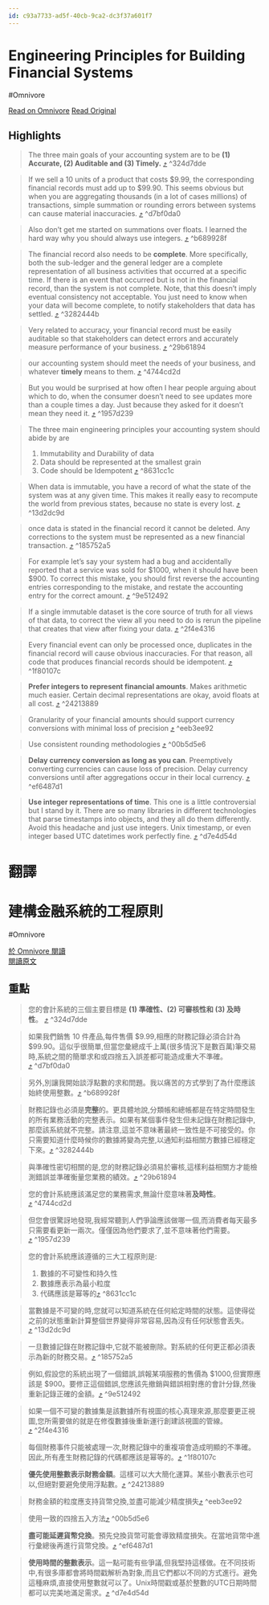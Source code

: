 ```yaml
---
id: c93a7733-ad5f-40cb-9ca2-dc3f37a601f7
---
```


# Engineering Principles for Building Financial Systems
#Omnivore

[Read on Omnivore](https://omnivore.app/me/engineering-principles-for-building-financial-systems-190aa513ddf)
[Read Original](https://substack.wasteman.codes/p/engineering-principles-and-best-practices)

## Highlights

> The three main goals of your accounting system are to be **(1) Accurate, (2) Auditable and (3) Timely.** [⤴️](https://omnivore.app/me/engineering-principles-for-building-financial-systems-190aa513ddf#324d7dde-3f94-4bdd-9ff4-a82503f961ef)  ^324d7dde

> If we sell a 10 units of a product that costs $9.99, the corresponding financial records must add up to $99.90\. This seems obvious but when you are aggregating thousands (in a lot of cases millions) of transactions, simple summation or rounding errors between systems can cause material inaccuracies. [⤴️](https://omnivore.app/me/engineering-principles-for-building-financial-systems-190aa513ddf#d7bf0da0-d9d2-49b4-a589-0063b8599074)  ^d7bf0da0

> Also don’t get me started on summations over floats. I learned the hard way why you should always use integers. [⤴️](https://omnivore.app/me/engineering-principles-for-building-financial-systems-190aa513ddf#b689928f-13ae-4fde-87af-fa7048812a57)  ^b689928f

> The financial record also needs to be **complete**. More specifically, both the sub-ledger and the general ledger are a complete representation of all business activities that occurred at a specific time. If there is an event that occurred but is not in the financial record, than the system is not complete. Note, that this doesn’t imply eventual consistency not acceptable. You just need to know when your data will become complete, to notify stakeholders that data has settled. [⤴️](https://omnivore.app/me/engineering-principles-for-building-financial-systems-190aa513ddf#3282444b-41d6-4ac1-bf18-1ee6306fe6e2)  ^3282444b

> Very related to accuracy, your financial record must be easily auditable so that stakeholders can detect errors and accurately measure performance of your business. [⤴️](https://omnivore.app/me/engineering-principles-for-building-financial-systems-190aa513ddf#29b61894-e7d0-44b8-8ea2-2b7f27d0db40)  ^29b61894

> our accounting system should meet the needs of your business, and whatever **timely** means to them. [⤴️](https://omnivore.app/me/engineering-principles-for-building-financial-systems-190aa513ddf#4744cd2d-34bb-443f-877b-4d31af3be94e)  ^4744cd2d

> But you would be surprised at how often I hear people arguing about which to do, when the consumer doesn’t need to see updates more than a couple times a day. Just because they asked for it doesn’t mean they need it. [⤴️](https://omnivore.app/me/engineering-principles-for-building-financial-systems-190aa513ddf#1957d239-8533-4147-8b21-45b76526a794)  ^1957d239

> The three main engineering principles your accounting system should abide by are
> 
> 1. Immutability and Durability of data
> 2. Data should be represented at the smallest grain
> 3. Code should be Idempotent [⤴️](https://omnivore.app/me/engineering-principles-for-building-financial-systems-190aa513ddf#8631cc1c-1e05-4067-8674-074ce2a9fab3)  ^8631cc1c

> When data is immutable, you have a record of what the state of the system was at any given time. This makes it really easy to recompute the world from previous states, because no state is every lost. [⤴️](https://omnivore.app/me/engineering-principles-for-building-financial-systems-190aa513ddf#13d2dc9d-b644-45cb-b4cf-f74cab525c80)  ^13d2dc9d

> once data is stated in the financial record it cannot be deleted. Any corrections to the system must be represented as a new financial transaction. [⤴️](https://omnivore.app/me/engineering-principles-for-building-financial-systems-190aa513ddf#185752a5-3bae-48d5-997f-3470d99afc30)  ^185752a5

> For example let’s say your system had a bug and accidentally reported that a service was sold for $1000, when it should have been $900\. To correct this mistake, you should first reverse the accounting entries corresponding to the mistake, and restate the accounting entry for the correct amount. [⤴️](https://omnivore.app/me/engineering-principles-for-building-financial-systems-190aa513ddf#9e512492-357a-4681-87dd-6ef137e3b5fe)  ^9e512492

> If a single immutable dataset is the core source of truth for all views of that data, to correct the view all you need to do is rerun the pipeline that creates that view after fixing your data. [⤴️](https://omnivore.app/me/engineering-principles-for-building-financial-systems-190aa513ddf#2f4e4316-4fd1-4224-aad4-b90490e9d66f)  ^2f4e4316

> Every financial event can only be processed once, duplicates in the financial record will cause obvious inaccuracies. For that reason, all code that produces financial records should be idempotent. [⤴️](https://omnivore.app/me/engineering-principles-for-building-financial-systems-190aa513ddf#1f80107c-81fb-44af-b7e8-fd11c68d7f7a)  ^1f80107c

> **Prefer integers to represent financial amounts**. Makes arithmetic much easier. Certain decimal representations are okay, avoid floats at all cost. [⤴️](https://omnivore.app/me/engineering-principles-for-building-financial-systems-190aa513ddf#24213889-439c-404c-8728-76a54c71265a)  ^24213889

> Granularity of your financial amounts should support currency conversions with minimal loss of precision [⤴️](https://omnivore.app/me/engineering-principles-for-building-financial-systems-190aa513ddf#eeb3ee92-6d88-400d-b0e9-b6bd2410bd7b)  ^eeb3ee92

> Use consistent rounding methodologies [⤴️](https://omnivore.app/me/engineering-principles-for-building-financial-systems-190aa513ddf#00b5d5e6-08ef-47c1-9e61-7515f7f13d28)  ^00b5d5e6

> **Delay currency conversion as long as you can**. Preemptively converting currencies can cause loss of precision. Delay currency conversions until after aggregations occur in their local currency. [⤴️](https://omnivore.app/me/engineering-principles-for-building-financial-systems-190aa513ddf#ef6487d1-3fc4-414f-a06c-5de20b01e091)  ^ef6487d1

> **Use integer representations of time**. This one is a little controversial but I stand by it. There are so many libraries in different technologies that parse timestamps into objects, and they all do them differently. Avoid this headache and just use integers. Unix timestamp, or even integer based UTC datetimes work perfectly fine. [⤴️](https://omnivore.app/me/engineering-principles-for-building-financial-systems-190aa513ddf#d7e4d54d-34de-4f38-9fb1-e1154081214e)  ^d7e4d54d




# 翻譯


# 建構金融系統的工程原則

#Omnivore

[於 Omnivore 閱讀](https://omnivore.app/me/engineering-principles-for-building-financial-systems-190aa513ddf)  
[閱讀原文](https://substack.wasteman.codes/p/engineering-principles-and-best-practices)

## 重點

> 您的會計系統的三個主要目標是 **(1) 準確性、(2) 可審核性和 (3) 及時性**。 [⤴️](https://omnivore.app/me/engineering-principles-for-building-financial-systems-190aa513ddf#324d7dde-3f94-4bdd-9ff4-a82503f961ef) ^324d7dde

> 如果我們銷售 10 件產品,每件售價 $9.99,相應的財務記錄必須合計為 $99.90。這似乎很簡單,但當您彙總成千上萬(很多情況下是數百萬)筆交易時,系統之間的簡單求和或四捨五入誤差都可能造成重大不準確。[⤴️](https://omnivore.app/me/engineering-principles-for-building-financial-systems-190aa513ddf#d7bf0da0-d9d2-49b4-a589-0063b8599074) ^d7bf0da0

> 另外,別讓我開始談浮點數的求和問題。我以痛苦的方式學到了為什麼應該始終使用整數。[⤴️](https://omnivore.app/me/engineering-principles-for-building-financial-systems-190aa513ddf#b689928f-13ae-4fde-87af-fa7048812a57) ^b689928f

> 財務記錄也必須是**完整**的。更具體地說,分類帳和總帳都是在特定時間發生的所有業務活動的完整表示。如果有某個事件發生但未記錄在財務記錄中,那麼該系統就不完整。請注意,這並不意味著最終一致性是不可接受的。你只需要知道什麼時候你的數據將變為完整,以通知利益相關方數據已經穩定下來。[⤴️](https://omnivore.app/me/engineering-principles-for-building-financial-systems-190aa513ddf#3282444b-41d6-4ac1-bf18-1ee6306fe6e2) ^3282444b

> 與準確性密切相關的是,您的財務記錄必須易於審核,這樣利益相關方才能檢測錯誤並準確衡量您業務的績效。[⤴️](https://omnivore.app/me/engineering-principles-for-building-financial-systems-190aa513ddf#29b61894-e7d0-44b8-8ea2-2b7f27d0db40) ^29b61894

> 您的會計系統應該滿足您的業務需求,無論什麼意味著**及時性**。[⤴️](https://omnivore.app/me/engineering-principles-for-building-financial-systems-190aa513ddf#4744cd2d-34bb-443f-877b-4d31af3be94e) ^4744cd2d

> 但您會很驚訝地發現,我經常聽到人們爭論應該做哪一個,而消費者每天最多只需要看更新一兩次。僅僅因為他們要求了,並不意味著他們需要。[⤴️](https://omnivore.app/me/engineering-principles-for-building-financial-systems-190aa513ddf#1957d239-8533-4147-8b21-45b76526a794) ^1957d239

> 您的會計系統應該遵循的三大工程原則是:
> 
> 1. 數據的不可變性和持久性
> 2. 數據應表示為最小粒度
> 3. 代碼應該是幂等的[⤴️](https://omnivore.app/me/engineering-principles-for-building-financial-systems-190aa513ddf#8631cc1c-1e05-4067-8674-074ce2a9fab3) ^8631cc1c

> 當數據是不可變的時,您就可以知道系統在任何給定時間的狀態。這使得從之前的狀態重新計算整個世界變得非常容易,因為沒有任何狀態會丟失。[⤴️](https://omnivore.app/me/engineering-principles-for-building-financial-systems-190aa513ddf#13d2dc9d-b644-45cb-b4cf-f74cab525c80) ^13d2dc9d

> 一旦數據記錄在財務記錄中,它就不能被刪除。對系統的任何更正都必須表示為新的財務交易。[⤴️](https://omnivore.app/me/engineering-principles-for-building-financial-systems-190aa513ddf#185752a5-3bae-48d5-997f-3470d99afc30) ^185752a5

> 例如,假設您的系統出現了一個錯誤,誤報某項服務的售價為 $1000,但實際應該是 $900。要修正這個錯誤,您應該先撤銷與錯誤相對應的會計分錄,然後重新記錄正確的金額。[⤴️](https://omnivore.app/me/engineering-principles-for-building-financial-systems-190aa513ddf#9e512492-357a-4681-87dd-6ef137e3b5fe) ^9e512492

> 如果一個不可變的數據集是該數據所有視圖的核心真理來源,那麼要更正視圖,您所需要做的就是在修復數據後重新運行創建該視圖的管線。[⤴️](https://omnivore.app/me/engineering-principles-for-building-financial-systems-190aa513ddf#2f4e4316-4fd1-4224-aad4-b90490e9d66f) ^2f4e4316

> 每個財務事件只能被處理一次,財務記錄中的重複項會造成明顯的不準確。因此,所有產生財務記錄的代碼都應該是幂等的。[⤴️](https://omnivore.app/me/engineering-principles-for-building-financial-systems-190aa513ddf#1f80107c-81fb-44af-b7e8-fd11c68d7f7a) ^1f80107c

> **優先使用整數表示財務金額**。這樣可以大大簡化運算。某些小數表示也可以,但絕對要避免使用浮點數。[⤴️](https://omnivore.app/me/engineering-principles-for-building-financial-systems-190aa513ddf#24213889-439c-404c-8728-76a54c71265a) ^24213889

> 財務金額的粒度應支持貨幣兌換,並盡可能減少精度損失[⤴️](https://omnivore.app/me/engineering-principles-for-building-financial-systems-190aa513ddf#eeb3ee92-6d88-400d-b0e9-b6bd2410bd7b) ^eeb3ee92

> 使用一致的四捨五入方法[⤴️](https://omnivore.app/me/engineering-principles-for-building-financial-systems-190aa513ddf#00b5d5e6-08ef-47c1-9e61-7515f7f13d28) ^00b5d5e6

> **盡可能延遲貨幣兌換**。預先兌換貨幣可能會導致精度損失。在當地貨幣中進行彙總後再進行貨幣兌換。[⤴️](https://omnivore.app/me/engineering-principles-for-building-financial-systems-190aa513ddf#ef6487d1-3fc4-414f-a06c-5de20b01e091) ^ef6487d1

> **使用時間的整數表示**。這一點可能有些爭議,但我堅持這樣做。在不同技術中,有很多庫都會將時間戳解析為對象,而且它們都以不同的方式進行。避免這種麻煩,直接使用整數就可以了。Unix時間戳或基於整數的UTC日期時間都可以完美地滿足需求。[⤴️](https://omnivore.app/me/engineering-principles-for-building-financial-systems-190aa513ddf#d7e4d54d-34de-4f38-9fb1-e1154081214e) ^d7e4d54d